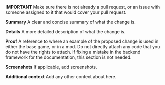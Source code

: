 **IMPORTANT**
Make sure there is not already a pull request, or an issue with someone assigned to it that would cover your pull request. 

**Summary**
A clear and concise summary of what the change is. 

**Details**
A more detailed description of what the change is. 

**Proof**
A reference to where an example of the proposed change is used in either the base game, or in a mod. Do not directly attach any code that you do not have the rights to attach. 
If fixing a mistake in the backend framework for the documentation, this section is not needed. 

**Screenshots**
If applicable, add screenshots.

**Additional context**
Add any other context about here.
